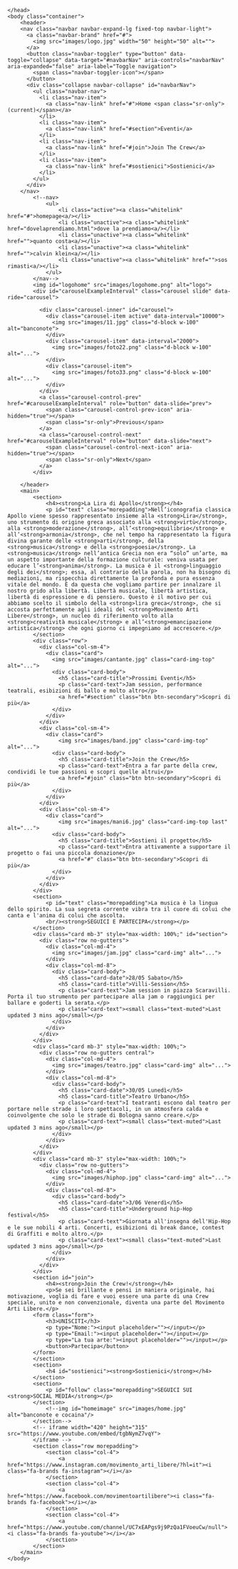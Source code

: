 <!doctype html>
<html>
	<head>
		<meta charset='utf-8'>
		<link rel="stylesheet" type="text/css" href="css/style.css">
		<title>Movimento Arti Libere Bologna</title>
		<link rel="preconnect" href="https://fonts.googleapis.com">
		<link rel="preconnect" href="https://fonts.gstatic.com" crossorigin>
		<link href="https://fonts.googleapis.com/css2?family=Roboto+Slab&display=swap" rel="stylesheet">
		<link href="https://fonts.googleapis.com/css2?family=Oleo+Script+Swash+Caps&display=swap" rel="stylesheet">
		<script src="https://kit.fontawesome.com/a4afcae08b.js" crossorigin="anonymous"></script>
		<link rel="stylesheet" href="https://stackpath.bootstrapcdn.com/bootstrap/4.3.1/css/bootstrap.min.css">
		<!-- jQuery first, then Popper.js, then Bootstrap JS -->
		<script src="https://code.jquery.com/jquery-3.3.1.slim.min.js"></script>
		<script src="https://cdnjs.cloudflare.com/ajax/libs/popper.js/1.14.7/umd/popper.min.js"></script>
		<script src="https://stackpath.bootstrapcdn.com/bootstrap/4.3.1/js/bootstrap.min.js"></script>
		<link rel="stylesheet" href="https://cdn.jsdelivr.net/npm/bootstrap@4.3.1/dist/css/bootstrap.min.css" integrity="sha384-ggOyR0iXCbMQv3Xipma34MD+dH/1fQ784/j6cY/iJTQUOhcWr7x9JvoRxT2MZw1T" crossorigin="anonymous">

	</head>	
	<body class="container">
		<header>
		<nav class="navbar navbar-expand-lg fixed-top navbar-light">
		  <a class="navbar-brand" href="#">
		  	<img src="images/logo.jpg" width="50" height="50" alt="">
		  </a>
		  <button class="navbar-toggler" type="button" data-toggle="collapse" data-target="#navbarNav" aria-controls="navbarNav" aria-expanded="false" aria-label="Toggle navigation">
		    <span class="navbar-toggler-icon"></span>
		  </button>
		  <div class="collapse navbar-collapse" id="navbarNav">
		    <ul class="navbar-nav">
		      <li class="nav-item">
		        <a class="nav-link" href="#">Home <span class="sr-only">(current)</span></a>
		      </li>
		      <li class="nav-item">
		        <a class="nav-link" href="#section">Eventi</a>
		      </li>
		      <li class="nav-item">
		        <a class="nav-link" href="#join">Join The Crew</a>
		      </li>
		      <li class="nav-item">
		        <a class="nav-link" href="#sostienici">Sostienici</a>
		      </li>
		    </ul>
		  </div>
		</nav>
			<!--nav>
				<ul>
					<li class="active"><a class="whitelink" href="#">homepage<a/></li>
					<li class="unactive"><a class="whitelink" href="dovelaprendiamo.html">dove la prendiamo<a/></li>
					<li class="unactive"><a class="whitelink" href="">quanto costa<a/></li>
					<li class="unactive"><a class="whitelink" href="">calvin klein<a/></li>
					<li class="unactive"><a class="whitelink" href="">sos rimasti<a/></li>
				</ul>	
			</nav-->
			<img id="logohome" src="images/logohome.png" alt="logo">
			<div id="carouselExampleInterval" class="carousel slide" data-ride="carousel">
  
			  <div class="carousel-inner" id="carousel">
			    <div class="carousel-item active" data-interval="10000">
			      <img src="images/11.jpg" class="d-block w-100" alt="banconote">
			    </div>
			    <div class="carousel-item" data-interval="2000">
			      <img src="images/foto22.png" class="d-block w-100" alt="...">
			    </div>
			    <div class="carousel-item">
			      <img src="images/foto33.png" class="d-block w-100" alt="...">
			    </div>
			  </div>
			  <a class="carousel-control-prev" href="#carouselExampleInterval" role="button" data-slide="prev">
			    <span class="carousel-control-prev-icon" aria-hidden="true"></span>
			    <span class="sr-only">Previous</span>
			  </a>
			  <a class="carousel-control-next" href="#carouselExampleInterval" role="button" data-slide="next">
			    <span class="carousel-control-next-icon" aria-hidden="true"></span>
			    <span class="sr-only">Next</span>
			  </a>
			</div>

		</header>
		<main>
			<section>
				<h4><strong>La Lira di Apollo</strong></h4>
				<p id="text" class="morepadding">Nell’iconografia classica Apollo viene spesso rappresentato insieme alla <strong>Lira</strong>, uno strumento di origine greca associato alla <strong>virtù</strong>, alla <strong>moderazione</strong>, all’<strong>equilibrio</strong> e all’<strong>armonia</strong>, che nel tempo ha rappresentato la figura divina garante delle <strong>arti</strong>, della <strong>musica</strong> e della <strong>poesia</strong>. La <strong>musica</strong> nell’antica Grecia non era “solo” un’arte, ma un aspetto importante della formazione culturale: veniva usata per educare l’<strong>anima</strong>. La musica è il <strong>linguaggio degli dei</strong>; essa, al contrario della parola, non ha bisogno di mediazioni, ma rispecchia direttamente la profonda e pura essenza vitale del mondo. È da questa che vogliamo partire per innalzare il nostro grido alla libertà. Libertà musicale, libertà artistica, libertà di espressione e di pensiero. Questo è il motivo per cui abbiamo scelto il simbolo della <strong>lira greca</strong>, che si accosta perfettamente agli ideali del <strong>Movimento Arti Libere</strong>, un nucleo di riferimento volto alla <strong>creatività musicale</strong> e all’<strong>emancipazione artistica</strong> che ogni giorno ci impegniamo ad accrescere.</p>
			</section>
			<div class="row">
			  <div class="col-sm-4">
			    <div class="card">
			      <img src="images/cantante.jpg" class="card-img-top" alt="...">
			      <div class="card-body">
			        <h5 class="card-title">Prossimi Eventi</h5>
			        <p class="card-text">Jam session, performance teatrali, esibizioni di ballo e molto altro</p>
			        <a href="#section" class="btn btn-secondary">Scopri di più</a>
			      </div>
			    </div>
			  </div>
			  <div class="col-sm-4">
			    <div class="card">
			    	<img src="images/band.jpg" class="card-img-top" alt="...">
			      <div class="card-body">
			        <h5 class="card-title">Join the Crew</h5>
			        <p class="card-text">Entra a far parte della crew, condividi le tue passioni e scopri quelle altrui</p>
			        <a href="#join" class="btn btn-secondary">Scopri di più</a>
			      </div>
			    </div>
			  </div>
			  <div class="col-sm-4">
			    <div class="card">
			    	<img src="images/mani6.jpg" class="card-img-top last" alt="...">
			      <div class="card-body">
			        <h5 class="card-title">Sostieni il progetto</h5>
			        <p class="card-text">Entra attivamente a supportare il progetto o fai una piccola donazione</p>
			        <a href="#" class="btn btn-secondary">Scopri di più</a>
			      </div>
			    </div>
			  </div>
			</div>
			<section>
				<p id="text" class="morepadding">La musica è la lingua dello spirito. La sua segreta corrente vibra tra il cuore di colui che canta e l'anima di colui che ascolta.
				<br/><strong>SEGUICI E PARTECIPA</strong></p>
			</section>	
			<div class="card mb-3" style="max-width: 100%;" id="section">
			  <div class="row no-gutters">
			    <div class="col-md-4">
			      <img src="images/jam.jpg" class="card-img" alt="...">
			    </div>
			    <div class="col-md-8">
			      <div class="card-body">
			      	<h5 class="card-date">28/05 Sabato</h5>
			        <h5 class="card-title">Villi-Session</h5>
			        <p class="card-text">Jam session in piazza Scaravilli. Porta il tuo strumento per partecipare alla jam o raggiungici per ballare e goderti la serata.</p>
			        <p class="card-text"><small class="text-muted">Last updated 3 mins ago</small></p>
			      </div>
			    </div>
			  </div>
			</div>
			<div class="card mb-3" style="max-width: 100%;">
			  <div class="row no-gutters central">
			    <div class="col-md-4">
			      <img src="images/teatro.jpg" class="card-img" alt="...">
			    </div>
			    <div class="col-md-8">
			      <div class="card-body">
			      	<h5 class="card-date">30/05 Lunedì</h5>
			        <h5 class="card-title">Teatro Urbano</h5>
			        <p class="card-text">I teatranti escono dal teatro per portare nelle strade i loro spettacoli, in un atmosfera calda e coinvolgente che solo le strade di Bologna sanno creare.</p>
			        <p class="card-text"><small class="text-muted">Last updated 3 mins ago</small></p>
			      </div>
			    </div>
			  </div>
			</div>
			<div class="card mb-3" style="max-width: 100%;">
			  <div class="row no-gutters">
			    <div class="col-md-4">
			      <img src="images/hiphop.jpg" class="card-img" alt="...">
			    </div>
			    <div class="col-md-8">
			      <div class="card-body">
			      	<h5 class="card-date">3/06 Venerdì</h5>
			        <h5 class="card-title">Underground hip-Hop festival</h5>
			        <p class="card-text">Giornata all'insegna dell'Hip-Hop e le sue nobili 4 arti. Concerti, esibizioni di break dance, contest di Graffiti e molto altro.</p>
			        <p class="card-text"><small class="text-muted">Last updated 3 mins ago</small></p>
			      </div>
			    </div>
			  </div>
			</div>
			<section id="join">
				<h4><strong>Join the Crew!</strong></h4>
				<p>Se sei brillante e pensi in maniera originale, hai motivazione, voglia di fare e vuoi essere una parte di una Crew speciale, unito e non convenzionale, diventa una parte del Movimento Arti Libere.</p>
			<form class="form">
				<h3>UNISCITI</h3>
				<p type="Nome:"><input placeholder=""></input></p>
				<p type="Email:"><input placeholder=""></input></p>
				<p type="La tua arte:"><input placeholder=""></input></p>
				<button>Partecipa</button>
			</form>
			</section>
			<section>
				<h4 id="sostienici"><strong>Sostienici</strong></h4>
			</section>
			<section>
				<p id="follow" class="morepadding">SEGUICI SUI <strong>SOCIAL MEDIA</strong></p>
			</section>
				<!--img id="homeimage" src="images/home.jpg" alt="banconote e cocaina"/>
			</section-->
			<!-- iframe width="420" height="315" src="https://www.youtube.com/embed/tgbNymZ7vqY"> 
			</iframe -->
			<section class="row morepadding">
				<section class="col-4">
					<a href="https://www.instagram.com/movimento_arti_libere/?hl=it"><i class="fa-brands fa-instagram"></i></a>
				</section>
				<section class="col-4">
					<a href="https://www.facebook.com/movimentoartilibere"><i class="fa-brands fa-facebook"></i></a>
				</section>
				<section class="col-4">
					<a href="https://www.youtube.com/channel/UC7xEAPgs9j9PzQa1FVoeuCw/null"><i class="fa-brands fa-youtube"></i></a>
				</section>
			</section>
		</main>
	</body>
</html>
